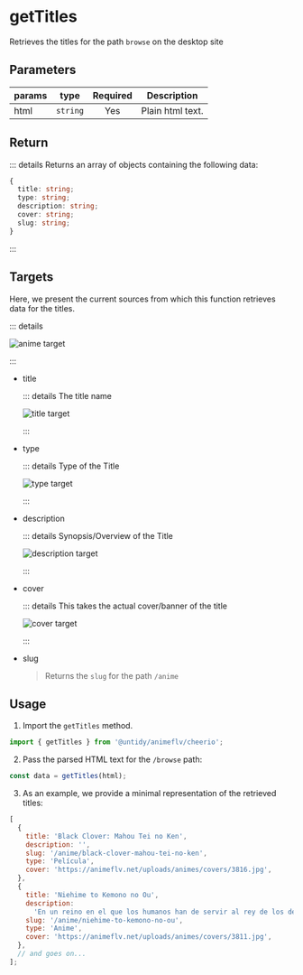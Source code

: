 # getTitles

Retrieves the titles for the path `browse` on the desktop site

## Parameters

| params |   type   | Required | Description      |
| ------ | :------: | :------: | ---------------- |
| html   | `string` |   Yes    | Plain html text. |

## Return

::: details Returns an array of objects containing the following data:

```typescript
{
  title: string;
  type: string;
  description: string;
  cover: string;
  slug: string;
}
```

:::

## Targets

Here, we present the current sources from which this function retrieves data for the titles.

::: details

![anime target](/afgt/targets.png)

:::

- title

  ::: details The title name

  ![title target](/afgt/title.png)

  :::

- type

  ::: details Type of the Title

  ![type target](/afgt/type.png)

  :::

- description

  ::: details Synopsis/Overview of the Title

  ![description target](/afgt/description.png)

  :::

- cover

  ::: details This takes the actual cover/banner of the title

  ![cover target](/afgt/cover.png)

  :::

- slug

  > Returns the `slug` for the path `/anime`

## Usage

1. Import the `getTitles` method.

```typescript
import { getTitles } from '@untidy/animeflv/cheerio';
```

2. Pass the parsed HTML text for the `/browse` path:

```typescript
const data = getTitles(html);
```

3. As an example, we provide a minimal representation of the retrieved titles:

```javascript
[
  {
    title: 'Black Clover: Mahou Tei no Ken',
    description: '',
    slug: '/anime/black-clover-mahou-tei-no-ken',
    type: 'Película',
    cover: 'https://animeflv.net/uploads/animes/covers/3816.jpg',
  },
  {
    title: 'Niehime to Kemono no Ou',
    description:
      'En un reino en el que los humanos han de servir al rey de los demonios, Sariphi es ofrecida como sacrificio. Sin embargo, con su carisma no tardará en conquistar al rey de los demonios.',
    slug: '/anime/niehime-to-kemono-no-ou',
    type: 'Anime',
    cover: 'https://animeflv.net/uploads/animes/covers/3811.jpg',
  },
  // and goes on...
];
```
